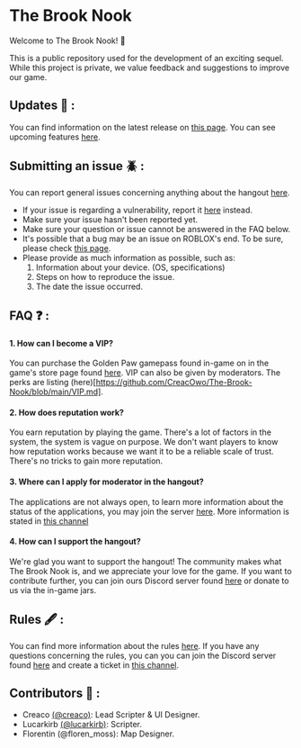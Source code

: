 # The Brook Nook

Welcome to The Brook Nook! 🌴

This is a public repository used for the development of an exciting sequel. While this project is private, we value feedback and suggestions to improve our game.

## Updates 🎲 :
You can find information on the latest release on [this page](https://github.com/CreacOwo/The-Brook-Nook/releases). You can see upcoming features [here](https://github.com/CreacOwo/The-Brook-Nook/wiki).

## Submitting an issue 🪲 :
You can report general issues concerning anything about the hangout [here](https://github.com/CreacOwo/The-Brook-Nook/issues).
- If your issue is regarding a vulnerability, report it [here](https://github.com/CreacOwo/The-Brook-Nook/security/advisories) instead.
- Make sure your issue hasn't been reported yet.
- Make sure your question or issue cannot be answered in the FAQ below.
- It's possible that a bug may be an issue on ROBLOX's end. To be sure, please check [this page](https://devforum.roblox.com/c/bug-reports/10).
- Please provide as much information as possible, such as:
  1. Information about your device. (OS, specifications)
  2. Steps on how to reproduce the issue.
  3. The date the issue occurred.

## FAQ ❓ :
#### 1. How can I become a VIP?
You can purchase the Golden Paw gamepass found in-game on in the game's store page found [here](https://www.roblox.com/game-pass/4707597/VIP). VIP can also be given by moderators. The perks are listing (here)[https://github.com/CreacOwo/The-Brook-Nook/blob/main/VIP.md].

#### 2. How does reputation work?
You earn reputation by playing the game. There's a lot of factors in the system, the system is vague on purpose. We don't want players to know how reputation works because we want it to be a reliable scale of trust. There's no tricks to gain more reputation.

#### 3. Where can I apply for moderator in the hangout?
The applications are not always open, to learn more information about the status of the applications, you may join the server [here](https://discord.gg/furryfandom). More information is stated in [this channel](https://discord.com/channels/718167064883232779/802998375007780864)

#### 4. How can I support the hangout?
We're glad you want to support the hangout! The community makes what The Brook Nook is, and we appreciate your love for the game. If you want to contribute further, you can join ours Discord server found [here](https://discord.gg/furryfandom) or donate to us via the in-game jars.

## Rules 🖋️ :
You can find more information about the rules [here](https://github.com/CreacOwo/The-Brook-Nook/blob/main/RULES.md). If you have any questions concerning the rules, you can you can join the Discord server found [here](https://discord.gg/furryfandom) and create a ticket in [this channel](https://discord.com/channels/718167064883232779/802998375007780864). 

## Contributors 🔨 : 
- Creaco [(@creaco)](https://github.com/CreacOwo): Lead Scripter & UI Designer.
- Lucarkirb [(@lucarkirb)](https://github.com/Lucarkirb): Scripter.
- Florentin (@floren_moss): Map Designer.
